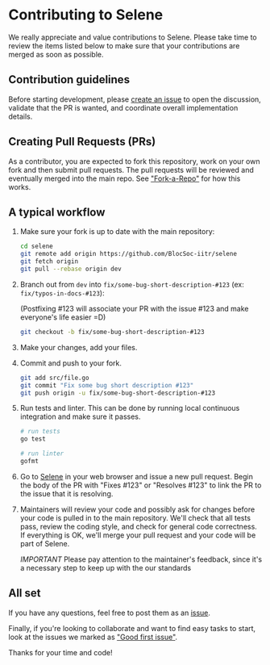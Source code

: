 # Contributing to Selene

We really appreciate and value contributions to Selene. Please take time to review the items listed below to make sure that your contributions are merged as soon as possible.

## Contribution guidelines

Before starting development, please [create an issue](https://github.com/BlocSoc-iitr/selene/issues/new/choose) to open the discussion, validate that the PR is wanted, and coordinate overall implementation details.

## Creating Pull Requests (PRs)

As a contributor, you are expected to fork this repository, work on your own fork and then submit pull requests. The pull requests will be reviewed and eventually merged into the main repo. See ["Fork-a-Repo"](https://help.github.com/articles/fork-a-repo/) for how this works.

## A typical workflow

1. Make sure your fork is up to date with the main repository:

   ```sh
   cd selene
   git remote add origin https://github.com/BlocSoc-iitr/selene
   git fetch origin
   git pull --rebase origin dev
   ```

2. Branch out from `dev` into `fix/some-bug-short-description-#123` (ex: `fix/typos-in-docs-#123`):

   (Postfixing #123 will associate your PR with the issue #123 and make everyone's life easier =D)

   ```sh
   git checkout -b fix/some-bug-short-description-#123
   ```

3. Make your changes, add your files.

4. Commit and push to your fork.

   ```sh
   git add src/file.go
   git commit "Fix some bug short description #123"
   git push origin -u fix/some-bug-short-description-#123
   ```

5. Run tests and linter. This can be done by running local continuous integration and make sure it passes.

   ```bash
   # run tests
   go test

   # run linter
   gofmt
   ```

6. Go to [Selene](https://github.com/BlocSoc-iitr/selene) in your web browser and issue a new pull request.
   Begin the body of the PR with "Fixes #123" or "Resolves #123" to link the PR to the issue that it is resolving.

7. Maintainers will review your code and possibly ask for changes before your code is pulled in to the main repository. We'll check that all tests pass, review the coding style, and check for general code correctness. If everything is OK, we'll merge your pull request and your code will be part of Selene.

   _IMPORTANT_ Please pay attention to the maintainer's feedback, since it's a necessary step to keep up with the our standards

## All set

If you have any questions, feel free to post them as an [issue](https://github.com/BlocSoc-iitr/selene/issues).

Finally, if you're looking to collaborate and want to find easy tasks to start, look at the issues we marked as ["Good first issue"](https://github.com/BlocSoc-iitr/selene/labels/good%20first%20issue).

Thanks for your time and code!
